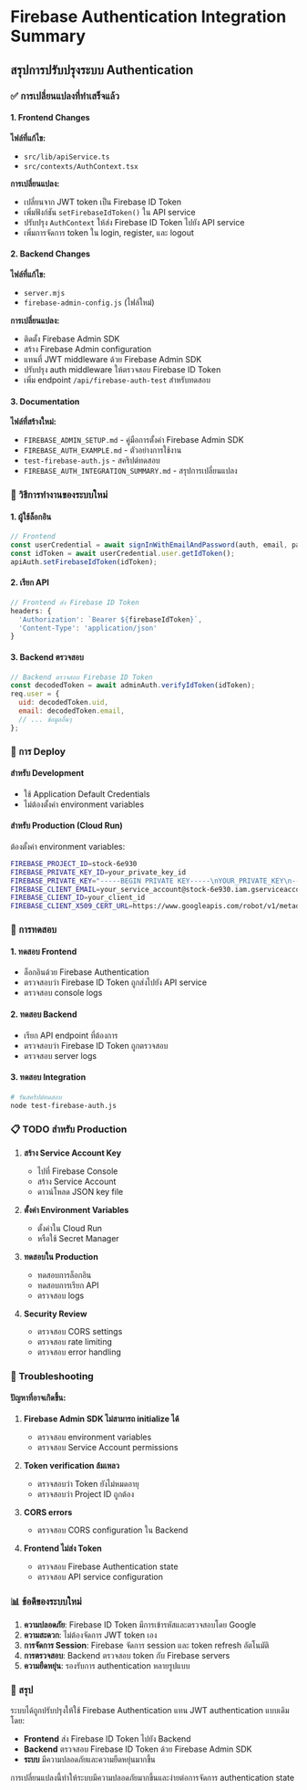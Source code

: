 # Firebase Authentication Integration Summary

## สรุปการปรับปรุงระบบ Authentication

### ✅ การเปลี่ยนแปลงที่ทำเสร็จแล้ว

#### 1. Frontend Changes

**ไฟล์ที่แก้ไข:**
- `src/lib/apiService.ts`
- `src/contexts/AuthContext.tsx`

**การเปลี่ยนแปลง:**
- เปลี่ยนจาก JWT token เป็น Firebase ID Token
- เพิ่มฟังก์ชัน `setFirebaseIdToken()` ใน API service
- ปรับปรุง `AuthContext` ให้ส่ง Firebase ID Token ไปยัง API service
- เพิ่มการจัดการ token ใน login, register, และ logout

#### 2. Backend Changes

**ไฟล์ที่แก้ไข:**
- `server.mjs`
- `firebase-admin-config.js` (ไฟล์ใหม่)

**การเปลี่ยนแปลง:**
- ติดตั้ง Firebase Admin SDK
- สร้าง Firebase Admin configuration
- แทนที่ JWT middleware ด้วย Firebase Admin SDK
- ปรับปรุง auth middleware ให้ตรวจสอบ Firebase ID Token
- เพิ่ม endpoint `/api/firebase-auth-test` สำหรับทดสอบ

#### 3. Documentation

**ไฟล์ที่สร้างใหม่:**
- `FIREBASE_ADMIN_SETUP.md` - คู่มือการตั้งค่า Firebase Admin SDK
- `FIREBASE_AUTH_EXAMPLE.md` - ตัวอย่างการใช้งาน
- `test-firebase-auth.js` - สคริปต์ทดสอบ
- `FIREBASE_AUTH_INTEGRATION_SUMMARY.md` - สรุปการเปลี่ยนแปลง

### 🔄 วิธีการทำงานของระบบใหม่

#### 1. ผู้ใช้ล็อกอิน
```javascript
// Frontend
const userCredential = await signInWithEmailAndPassword(auth, email, password);
const idToken = await userCredential.user.getIdToken();
apiAuth.setFirebaseIdToken(idToken);
```

#### 2. เรียก API
```javascript
// Frontend ส่ง Firebase ID Token
headers: {
  'Authorization': `Bearer ${firebaseIdToken}`,
  'Content-Type': 'application/json'
}
```

#### 3. Backend ตรวจสอบ
```javascript
// Backend ตรวจสอบ Firebase ID Token
const decodedToken = await adminAuth.verifyIdToken(idToken);
req.user = {
  uid: decodedToken.uid,
  email: decodedToken.email,
  // ... ข้อมูลอื่นๆ
};
```

### 🚀 การ Deploy

#### สำหรับ Development
- ใช้ Application Default Credentials
- ไม่ต้องตั้งค่า environment variables

#### สำหรับ Production (Cloud Run)
ต้องตั้งค่า environment variables:
```bash
FIREBASE_PROJECT_ID=stock-6e930
FIREBASE_PRIVATE_KEY_ID=your_private_key_id
FIREBASE_PRIVATE_KEY="-----BEGIN PRIVATE KEY-----\nYOUR_PRIVATE_KEY\n-----END PRIVATE KEY-----\n"
FIREBASE_CLIENT_EMAIL=your_service_account@stock-6e930.iam.gserviceaccount.com
FIREBASE_CLIENT_ID=your_client_id
FIREBASE_CLIENT_X509_CERT_URL=https://www.googleapis.com/robot/v1/metadata/x509/your_service_account%40stock-6e930.iam.gserviceaccount.com
```

### 🧪 การทดสอบ

#### 1. ทดสอบ Frontend
- ล็อกอินด้วย Firebase Authentication
- ตรวจสอบว่า Firebase ID Token ถูกส่งไปยัง API service
- ตรวจสอบ console logs

#### 2. ทดสอบ Backend
- เรียก API endpoint ที่ต้องการ
- ตรวจสอบว่า Firebase ID Token ถูกตรวจสอบ
- ตรวจสอบ server logs

#### 3. ทดสอบ Integration
```bash
# รันสคริปต์ทดสอบ
node test-firebase-auth.js
```

### 📋 TODO สำหรับ Production

1. **สร้าง Service Account Key**
   - ไปที่ Firebase Console
   - สร้าง Service Account
   - ดาวน์โหลด JSON key file

2. **ตั้งค่า Environment Variables**
   - ตั้งค่าใน Cloud Run
   - หรือใช้ Secret Manager

3. **ทดสอบใน Production**
   - ทดสอบการล็อกอิน
   - ทดสอบการเรียก API
   - ตรวจสอบ logs

4. **Security Review**
   - ตรวจสอบ CORS settings
   - ตรวจสอบ rate limiting
   - ตรวจสอบ error handling

### 🔧 Troubleshooting

#### ปัญหาที่อาจเกิดขึ้น:

1. **Firebase Admin SDK ไม่สามารถ initialize ได้**
   - ตรวจสอบ environment variables
   - ตรวจสอบ Service Account permissions

2. **Token verification ล้มเหลว**
   - ตรวจสอบว่า Token ยังไม่หมดอายุ
   - ตรวจสอบว่า Project ID ถูกต้อง

3. **CORS errors**
   - ตรวจสอบ CORS configuration ใน Backend

4. **Frontend ไม่ส่ง Token**
   - ตรวจสอบ Firebase Authentication state
   - ตรวจสอบ API service configuration

### 📊 ข้อดีของระบบใหม่

1. **ความปลอดภัย**: Firebase ID Token มีการเข้ารหัสและตรวจสอบโดย Google
2. **ความสะดวก**: ไม่ต้องจัดการ JWT token เอง
3. **การจัดการ Session**: Firebase จัดการ session และ token refresh อัตโนมัติ
4. **การตรวจสอบ**: Backend ตรวจสอบ token กับ Firebase servers
5. **ความยืดหยุ่น**: รองรับการ authentication หลายรูปแบบ

### 🎯 สรุป

ระบบได้ถูกปรับปรุงให้ใช้ Firebase Authentication แทน JWT authentication แบบเดิม โดย:

- **Frontend** ส่ง Firebase ID Token ไปยัง Backend
- **Backend** ตรวจสอบ Firebase ID Token ด้วย Firebase Admin SDK
- **ระบบ** มีความปลอดภัยและความยืดหยุ่นมากขึ้น

การเปลี่ยนแปลงนี้ทำให้ระบบมีความปลอดภัยมากขึ้นและง่ายต่อการจัดการ authentication state
